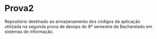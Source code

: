 # Prova2
Repositório destinado ao armazenamento dos códigos da aplicação utilizada na segunda prova de devops do 8º semestre de Bacharelado em sistemas de informação.
